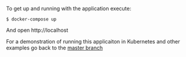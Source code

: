 To get up and running with the application execute:

```
$ docker-compose up
```

And open http://localhost

For a demonstration of running this applicaiton in Kubernetes and other examples go back to the [master branch](https://github.com/rinormaloku/k8s-mastery)